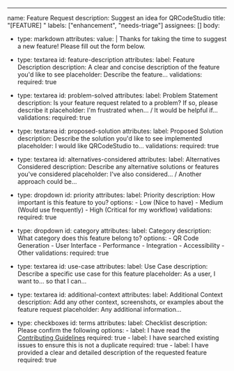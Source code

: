---

name: Feature Request
description: Suggest an idea for QRCodeStudio
title: "[FEATURE] "
labels: ["enhancement", "needs-triage"]
assignees: []
body:

- type: markdown
  attributes:
  value: |
  Thanks for taking the time to suggest a new feature! Please fill out the form below.

- type: textarea
  id: feature-description
  attributes:
  label: Feature Description
  description: A clear and concise description of the feature you'd like to see
  placeholder: Describe the feature...
  validations:
  required: true

- type: textarea
  id: problem-solved
  attributes:
  label: Problem Statement
  description: Is your feature request related to a problem? If so, please describe it
  placeholder: I'm frustrated when... / It would be helpful if...
  validations:
  required: true

- type: textarea
  id: proposed-solution
  attributes:
  label: Proposed Solution
  description: Describe the solution you'd like to see implemented
  placeholder: I would like QRCodeStudio to...
  validations:
  required: true

- type: textarea
  id: alternatives-considered
  attributes:
  label: Alternatives Considered
  description: Describe any alternative solutions or features you've considered
  placeholder: I've also considered... / Another approach could be...

- type: dropdown
  id: priority
  attributes:
  label: Priority
  description: How important is this feature to you?
  options: - Low (Nice to have) - Medium (Would use frequently) - High (Critical for my workflow)
  validations:
  required: true

- type: dropdown
  id: category
  attributes:
  label: Category
  description: What category does this feature belong to?
  options: - QR Code Generation - User Interface - Performance - Integration - Accessibility - Other
  validations:
  required: true

- type: textarea
  id: use-case
  attributes:
  label: Use Case
  description: Describe a specific use case for this feature
  placeholder: As a user, I want to... so that I can...

- type: textarea
  id: additional-context
  attributes:
  label: Additional Context
  description: Add any other context, screenshots, or examples about the feature request
  placeholder: Any additional information...

- type: checkboxes
  id: terms
  attributes:
  label: Checklist
  description: Please confirm the following
  options: - label: I have read the [Contributing Guidelines](https://github.com/your-repo/CONTRIBUTING.md)
  required: true - label: I have searched existing issues to ensure this is not a duplicate
  required: true - label: I have provided a clear and detailed description of the requested feature
  required: true
